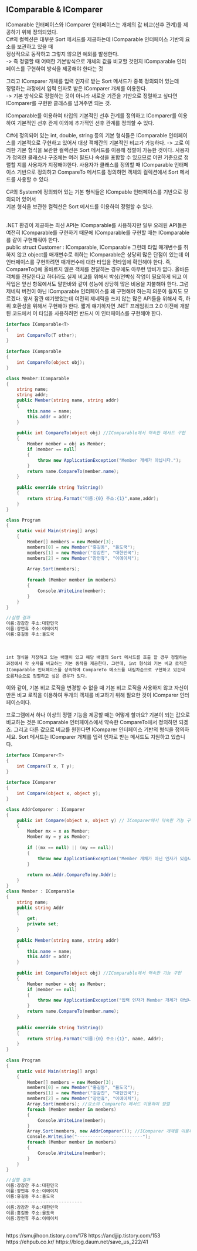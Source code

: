## IComparable & IComparer
IComarable 인터페이스와 IComparer 인터페이스는 개체의 값 비교(선후 관계)를 제공하기 위해 정의되었다.<br>
C#의 컬렉션은 대부분 Sort 메서드를 제공하는데 IComparable 인터페이스 기반의 요소를 보관하고 있을 때<br>
정상적으로 동작하고 그렇지 않으면 예외를 발생한다.<br>
-> 즉 정렬할 때 어떠한 기본방식으로 개체의 값을 비교할 것인지 IComparable 인터페이스를 구현하여 방식을 제공해야 한다는 것<br>

그리고 IComparer 개체를 입력 인자로 받는 Sort 메서드가 중복 정의되어 있는데<br>
정렬하는 과정에서 입력 인자로 받은 IComparer 개체를 이용한다.<br>
-> 기본 방식으로 정렬하는 것이 아니라 새로운 기준을 기반으로 정렬하고 싶다면 IComparer를 구현한 클래스를 넘겨주면 되는 것.<br>

IComparable<T>를 이용하여 타입의 기본적인 선후 관계를 정의하고 IComparer<T>를 이용하여 기본적인 선후 관계 이외에 추가적인 선후 관계를 정의할 수 있다.

C#에 정의되어 있는 int, double, string 등의 기본 형식들은 IComparable 인터페이스를 기본적으로 구현하고 있어서 대상 객체간의 기본적인 비교가 가능하다. -> 고로 이러한 기본 형식을 보관한 컬렉션은 Sort 메서드를 이용해 정렬이 가능한 것이다.
사용자가 정의한 클래스나 구조체는 여러 필드나 속성을 포함할 수 있으므로 어떤 기준으로 정렬할 지를 사용자가 지정해야한다. 사용자가 클래스를 정의할 때 IComparable 인터페이스 기반으로 정의하고 CompareTo 메서드를 정의하면 객체의 컬렉션에서 Sort 메서드를 사용할 수 있다.
    
C#의 System에 정의되어 있는 기본 형식들은 ICompable 인터페이스를 기반으로 정의되어 있어서<br>
기본 형식을 보관한 컬렉션은 Sort 메서드를 이용하여 정렬할 수 있다.<br>
<br>
    
.NET 환경이 제공하는 최신 API는 IComparable<T>를 사용하지만 일부 오래된 API들은 여전히 IComparable를 구현하기 때문에 IComparable<T>를 구현할 때는 IComparable를 같이 구현해줘야 한다.    
    public struct Customer : IComparable<Customer>, IComparable
그런데 타입 매개변수를 취하지 않고 object를 매개변수로 취하는 IComparable은 상당히 많은 단점이 있는데 이 인터페이스를 구현하려면 매개변수에 대한 타입을 런타임에 확인해야 한다.
즉, CompareTo()에 올바르지 않은 객체를 전달하는 경우에도 아무런 방비가 없다. 올바른 객체를 전달한다고 하더라도 실제 비교를 위해서 박싱/언박싱 작업이 필요하게 되고 이 작업은 앞선 항목에서도 말한바와 같이 성능에 상당히 많은 비용을 지불해야 한다.
그럼 제네릭 버전이 아닌 IComparable 인터페이스를 왜 구현해야 하는지 의문이 들지도 모르겠다. 앞서 잠깐 얘기했었는데 여전히 제네릭을 쓰지 않는 많은 API들을 위해서 즉, 하위 호환성을 위해서 구현해야 한다. 짧게 얘기하자면 .NET 프레임워크 2.0 이전에 개발된 코드에서 이 타입을 사용하려면 반드시 이 인터페이스를 구현해야 한다.


```c#
interface IComparable<T>
{
    int CompareTo(T other);
}
    
interface IComparable
{
    int CompareTo(object obj);
}

class Member:IComparable
{
    string name;
    string addr;
    public Member(string name, string addr)
    {
        this.name = name;
        this.addr = addr;
    }
 
    public int CompareTo(object obj) //IComparable에서 약속한 메서드 구현
    {
        Member member = obj as Member;
        if (member == null)
        {
            throw new ApplicationException("Member 개체가 아닙니다.");
        }
        return name.CompareTo(member.name);
    }
    
    public override string ToString()
    {
        return string.Format("이름:{0} 주소:{1}",name,addr);
    }
}

class Program
{
    static void Main(string[] args)
    {
        Member[] members = new Member[3];
        members[0] = new Member("홍길동", "율도국");
        members[1] = new Member("강감찬", "대한민국");
        members[2] = new Member("장언휴", "이에이치");
 
        Array.Sort(members);
 
        foreach (Member member in members)
        {
            Console.WriteLine(member);
        }
    }
}

//실행 결과
이름:강감찬 주소:대한민국
이름:장언휴 주소:이에이치
이름:홍길동 주소:율도국
```
<br>

    int 형식을 저장하고 있는 배열이 있고 해당 배열의 Sort 메서드를 호출 할 경우 정렬하는 과정에서 각 숫자를 비교하는 기본 동작을 제공한다. 그런데, int 형식의 기본 비교 로직은 IComparable 인터페이스를 상속하여 CompareTo 메소드를 내림차순으로 구현하고 있는데 오름차순으로 정렬하고 싶은 경우가 있다.

이와 같이, 기본 비교 로직을 변경할 수 없을 때 기본 비교 로직을 사용하지 않고 자신이 만든 비교 로직을 이용하여 두개의 객체를 비교하기 위해 필요한 것이  IComparer 인터페이스이다.
    
프로그램에서 하나 이상의 정렬 기능을 제공할 때는 어떻게 할까요? 기본이 되는 값으로 비교하는 것은 IComparable 인터페이스에서 약속한 CompareTo에서 정의하면 되겠죠. 그리고 다른 값으로 비교를 원한다면 IComparer 인터페이스 기반의 형식을 정의하세요. Sort 메서드는 IComparer 개체를 입력 인자로 받는 메서드도 지원하고 있습니다.

```c#
interface IComparer<T>
{
    int Compare(T x, T y);
}
    
interface IComparer
{
    int Compare(object x, object y);
}

class AddrComparer : IComparer
{
    public int Compare(object x, object y) // IComparer에서 약속한 기능 구현
    {
        Member mx = x as Member;
        Member my = y as Member;
 
        if ((mx == null) || (my == null)) 
        {
            throw new ApplicationException("Member 개체가 아닌 인자가 있습니다.");
        }
 
        return mx.Addr.CompareTo(my.Addr);
    }
}
class Member : IComparable
{
    string name;
    public string Addr
    {
        get;
        private set;
    }
 
    public Member(string name, string addr)
    {
        this.name = name;
        this.Addr = addr;
    }
 
    public int CompareTo(object obj) //IComparable에서 약속한 기능 구현
    {
        Member member = obj as Member;
        if (member == null)
        {
            throw new ApplicationException("입력 인자가 Member 개체가 아닙니다. ");
        }
        return name.CompareTo(member.name);
    }
 
    public override string ToString()
    {
        return string.Format("이름:{0} 주소:{1}", name, Addr);
    }
}
 
class Program
{
    static void Main(string[] args)
    {
        Member[] members = new Member[3];
        members[0] = new Member("홍길동", "율도국");
        members[1] = new Member("강감찬", "대한민국");
        members[2] = new Member("장언휴", "이에이치");
        Array.Sort(members); //요소의 CompareTo 메서드 이용하여 정렬
        foreach (Member member in members)
        {
            Console.WriteLine(member);
        }
        Array.Sort(members, new AddrComparer()); //IComparer 개체를 이용하여 정렬
        Console.WriteLine("-------------------------");
        foreach (Member member in members)
        {
            Console.WriteLine(member);
        }
    }
}

//실행 결과
이름:강감찬 주소:대한민국
이름:장언휴 주소:이에이치
이름:홍길동 주소:율도국
-----------------------------
이름:강감찬 주소:대한민국
이름:홍길동 주소:율도국
이름:장언휴 주소:이에이치
```
<br>
https://smujihoon.tistory.com/178
https://andjjip.tistory.com/153
https://ehpub.co.kr/
https://blog.daum.net/save_us_222/41
